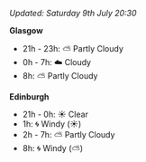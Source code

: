 *Updated: Saturday 9th July 20:30*

**Glasgow**

* 21h - 23h: :partly_sunny: Partly Cloudy
* 0h - 7h: :cloud: Cloudy
* 8h: :partly_sunny: Partly Cloudy

**Edinburgh**

* 21h - 0h: :sunny: Clear
* 1h: :cyclone: Windy (:sunny:)
* 2h - 7h: :partly_sunny: Partly Cloudy
* 8h: :cyclone: Windy (:partly_sunny:)
